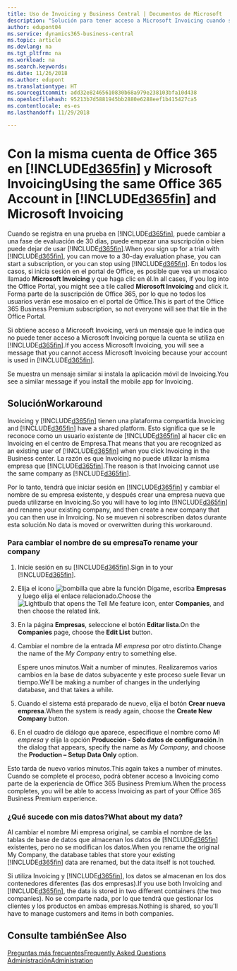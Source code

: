 ```yaml
---
title: Uso de Invoicing y Business Central | Documentos de Microsoft
description: "Solución para tener acceso a Microsoft Invoicing cuando se ha registrado en Dynamics 365 Business Central."
author: edupont04
ms.service: dynamics365-business-central
ms.topic: article
ms.devlang: na
ms.tgt_pltfrm: na
ms.workload: na
ms.search.keywords: 
ms.date: 11/26/2018
ms.author: edupont
ms.translationtype: HT
ms.sourcegitcommit: add32e82465610830b68a979e238103bfa10d438
ms.openlocfilehash: 95213b7d5881945bb2880e6288eef1b415427ca5
ms.contentlocale: es-es
ms.lasthandoff: 11/29/2018

---
```

# <a name="using-the-same-office-365-account-in-included365finincludesd365finlongmdmd-and-microsoft-invoicing"></a><span data-ttu-id="278b1-103">Con la misma cuenta de Office 365 en [!INCLUDE[d365fin](includes/d365fin_long_md.md)] y Microsoft Invoicing</span><span class="sxs-lookup"><span data-stu-id="278b1-103">Using the same Office 365 Account in [!INCLUDE[d365fin](includes/d365fin_long_md.md)] and Microsoft Invoicing</span></span>
<span data-ttu-id="278b1-104">Cuando se registra en una prueba en [!INCLUDE[d365fin](includes/d365fin_md.md)], puede cambiar a una fase de evaluación de 30 días, puede empezar una suscripción o bien puede dejar de usar [!INCLUDE[d365fin](includes/d365fin_md.md)].</span><span class="sxs-lookup"><span data-stu-id="278b1-104">When you sign up for a trial with [!INCLUDE[d365fin](includes/d365fin_md.md)], you can move to a 30-day evaluation phase, you can start a subscription, or you can stop using [!INCLUDE[d365fin](includes/d365fin_md.md)].</span></span> <span data-ttu-id="278b1-105">En todos los casos, si inicia sesión en el portal de Office, es posible que vea un mosaico llamado **Microsoft Invoicing** y que haga clic en él.</span><span class="sxs-lookup"><span data-stu-id="278b1-105">In all cases, if you log into the Office Portal, you might see a tile called **Microsoft Invoicing** and click it.</span></span> <span data-ttu-id="278b1-106">Forma parte de la suscripción de Office 365, por lo que no todos los usuarios verán ese mosaico en el portal de Office.</span><span class="sxs-lookup"><span data-stu-id="278b1-106">This is part of the Office 365 Business Premium subscription, so not everyone will see that tile in the Office Portal.</span></span>  

<span data-ttu-id="278b1-107">Si obtiene acceso a Microsoft Invoicing, verá un mensaje que le indica que no puede tener acceso a Microsoft Invoicing porque la cuenta se utiliza en [!INCLUDE[d365fin](includes/d365fin_md.md)].</span><span class="sxs-lookup"><span data-stu-id="278b1-107">If you access Microsoft Invoicing, you will see a message that you cannot access Microsoft Invoicing because your account is used in [!INCLUDE[d365fin](includes/d365fin_md.md)].</span></span>  

<span data-ttu-id="278b1-108">Se muestra un mensaje similar si instala la aplicación móvil de Invoicing.</span><span class="sxs-lookup"><span data-stu-id="278b1-108">You see a similar message if you install the mobile app for Invoicing.</span></span>  

## <a name="workaround"></a><span data-ttu-id="278b1-109">Solución</span><span class="sxs-lookup"><span data-stu-id="278b1-109">Workaround</span></span>
<span data-ttu-id="278b1-110">Invoicing y [!INCLUDE[d365fin](includes/d365fin_md.md)] tienen una plataforma compartida.</span><span class="sxs-lookup"><span data-stu-id="278b1-110">Invoicing and [!INCLUDE[d365fin](includes/d365fin_md.md)] have a shared platform.</span></span> <span data-ttu-id="278b1-111">Esto significa que se le reconoce como un usuario existente de [!INCLUDE[d365fin](includes/d365fin_md.md)] al hacer clic en Invoicing en el centro de Empresa.</span><span class="sxs-lookup"><span data-stu-id="278b1-111">That means that you are recognized as an existing user of [!INCLUDE[d365fin](includes/d365fin_md.md)] when you click Invoicing in the Business center.</span></span> <span data-ttu-id="278b1-112">La razón es que Invoicing no puede utilizar la misma empresa que [!INCLUDE[d365fin](includes/d365fin_md.md)].</span><span class="sxs-lookup"><span data-stu-id="278b1-112">The reason is that Invoicing cannot use the same company as [!INCLUDE[d365fin](includes/d365fin_md.md)].</span></span>  

<span data-ttu-id="278b1-113">Por lo tanto, tendrá que iniciar sesión en [!INCLUDE[d365fin](includes/d365fin_md.md)] y cambiar el nombre de su empresa existente, y después crear una empresa nueva que pueda utilizarse en Invoicing.</span><span class="sxs-lookup"><span data-stu-id="278b1-113">So you will have to log into [!INCLUDE[d365fin](includes/d365fin_md.md)] and rename your existing company, and then create a new company that you can then use in Invoicing.</span></span> <span data-ttu-id="278b1-114">No se mueven ni sobrescriben datos durante esta solución.</span><span class="sxs-lookup"><span data-stu-id="278b1-114">No data is moved or overwritten during this workaround.</span></span>

### <a name="to-rename-your-company"></a><span data-ttu-id="278b1-115">Para cambiar el nombre de su empresa</span><span class="sxs-lookup"><span data-stu-id="278b1-115">To rename your company</span></span>
1.  <span data-ttu-id="278b1-116">Inicie sesión en su [!INCLUDE[d365fin](includes/d365fin_md.md)].</span><span class="sxs-lookup"><span data-stu-id="278b1-116">Sign in to your [!INCLUDE[d365fin](includes/d365fin_md.md)].</span></span>  
2.  <span data-ttu-id="278b1-117">Elija el icono ![bombilla que abre la función Dígame](media/ui-search/search_small.png "Dígame que desea hacer"), escriba **Empresas** y luego elija el enlace relacionado.</span><span class="sxs-lookup"><span data-stu-id="278b1-117">Choose the ![Lightbulb that opens the Tell Me feature](media/ui-search/search_small.png "Tell me what you want to do") icon, enter **Companies**, and then choose the related link.</span></span>  
3.  <span data-ttu-id="278b1-118">En la página **Empresas**, seleccione el botón **Editar lista**.</span><span class="sxs-lookup"><span data-stu-id="278b1-118">On the **Companies** page, choose the **Edit List** button.</span></span>  
4.  <span data-ttu-id="278b1-119">Cambiar el nombre de la entrada *Mi empresa* por otro distinto.</span><span class="sxs-lookup"><span data-stu-id="278b1-119">Change the name of the *My Company* entry to something else.</span></span>  

    <span data-ttu-id="278b1-120">Espere unos minutos.</span><span class="sxs-lookup"><span data-stu-id="278b1-120">Wait a number of minutes.</span></span> <span data-ttu-id="278b1-121">Realizaremos varios cambios en la base de datos subyacente y este proceso suele llevar un tiempo.</span><span class="sxs-lookup"><span data-stu-id="278b1-121">We’ll be making a number of changes in the underlying database, and that takes a while.</span></span>
5.  <span data-ttu-id="278b1-122">Cuando el sistema está preparado de nuevo, elija el botón **Crear nueva empresa**.</span><span class="sxs-lookup"><span data-stu-id="278b1-122">When the system is ready again, choose the **Create New Company** button.</span></span>  
6.  <span data-ttu-id="278b1-123">En el cuadro de diálogo que aparece, especifique el nombre como *Mi empresa* y elija la opción **Producción - Solo datos de configuración**.</span><span class="sxs-lookup"><span data-stu-id="278b1-123">In the dialog that appears, specify the name as *My Company*, and choose the **Production – Setup Data Only** option.</span></span>  

<span data-ttu-id="278b1-124">Esto tarda de nuevo varios minutos.</span><span class="sxs-lookup"><span data-stu-id="278b1-124">This again takes a number of minutes.</span></span> <span data-ttu-id="278b1-125">Cuando se complete el proceso, podrá obtener acceso a Invoicing como parte de la experiencia de Office 365 Business Premium.</span><span class="sxs-lookup"><span data-stu-id="278b1-125">When the process completes, you will be able to access Invoicing as part of your Office 365 Business Premium experience.</span></span>  

### <a name="what-about-my-data"></a><span data-ttu-id="278b1-126">¿Qué sucede con mis datos?</span><span class="sxs-lookup"><span data-stu-id="278b1-126">What about my data?</span></span>
<span data-ttu-id="278b1-127">Al cambiar el nombre Mi empresa original, se cambia el nombre de las tablas de base de datos que almacenan los datos de [!INCLUDE[d365fin](includes/d365fin_md.md)] existentes, pero no se modifican los datos.</span><span class="sxs-lookup"><span data-stu-id="278b1-127">When you rename the original My Company, the database tables that store your existing [!INCLUDE[d365fin](includes/d365fin_md.md)] data are renamed, but the data itself is not touched.</span></span>  

<span data-ttu-id="278b1-128">Si utiliza Invoicing y [!INCLUDE[d365fin](includes/d365fin_md.md)], los datos se almacenan en los dos contenedores diferentes (las dos empresas).</span><span class="sxs-lookup"><span data-stu-id="278b1-128">If you use both Invoicing and [!INCLUDE[d365fin](includes/d365fin_md.md)], the data is stored in two different containers (the two companies).</span></span> <span data-ttu-id="278b1-129">No se comparte nada, por lo que tendrá que gestionar los clientes y los productos en ambas empresas.</span><span class="sxs-lookup"><span data-stu-id="278b1-129">Nothing is shared, so you'll have to manage customers and items in both companies.</span></span>  

## <a name="see-also"></a><span data-ttu-id="278b1-130">Consulte también</span><span class="sxs-lookup"><span data-stu-id="278b1-130">See Also</span></span>
[<span data-ttu-id="278b1-131">Preguntas más frecuentes</span><span class="sxs-lookup"><span data-stu-id="278b1-131">Frequently Asked Questions</span></span>](across-faq.md)  
[<span data-ttu-id="278b1-132">Administración</span><span class="sxs-lookup"><span data-stu-id="278b1-132">Administration</span></span>](admin-setup-and-administration.md)  

